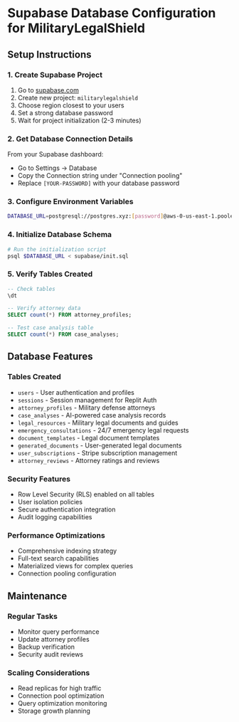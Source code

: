 # Supabase Database Configuration for MilitaryLegalShield

## Setup Instructions

### 1. Create Supabase Project
1. Go to [supabase.com](https://supabase.com)
2. Create new project: `militarylegalshield`
3. Choose region closest to your users
4. Set a strong database password
5. Wait for project initialization (2-3 minutes)

### 2. Get Database Connection Details
From your Supabase dashboard:
- Go to Settings → Database
- Copy the Connection string under "Connection pooling"
- Replace `[YOUR-PASSWORD]` with your database password

### 3. Configure Environment Variables
```bash
DATABASE_URL=postgresql://postgres.xyz:[password]@aws-0-us-east-1.pooler.supabase.com:6543/postgres
```

### 4. Initialize Database Schema
```bash
# Run the initialization script
psql $DATABASE_URL < supabase/init.sql
```

### 5. Verify Tables Created
```sql
-- Check tables
\dt

-- Verify attorney data
SELECT count(*) FROM attorney_profiles;

-- Test case analysis table
SELECT count(*) FROM case_analyses;
```

## Database Features

### Tables Created
- `users` - User authentication and profiles
- `sessions` - Session management for Replit Auth
- `attorney_profiles` - Military defense attorneys
- `case_analyses` - AI-powered case analysis records
- `legal_resources` - Military legal documents and guides
- `emergency_consultations` - 24/7 emergency legal requests
- `document_templates` - Legal document templates
- `generated_documents` - User-generated legal documents
- `user_subscriptions` - Stripe subscription management
- `attorney_reviews` - Attorney ratings and reviews

### Security Features
- Row Level Security (RLS) enabled on all tables
- User isolation policies
- Secure authentication integration
- Audit logging capabilities

### Performance Optimizations
- Comprehensive indexing strategy
- Full-text search capabilities
- Materialized views for complex queries
- Connection pooling configuration

## Maintenance

### Regular Tasks
- Monitor query performance
- Update attorney profiles
- Backup verification
- Security audit reviews

### Scaling Considerations
- Read replicas for high traffic
- Connection pool optimization
- Query optimization monitoring
- Storage growth planning